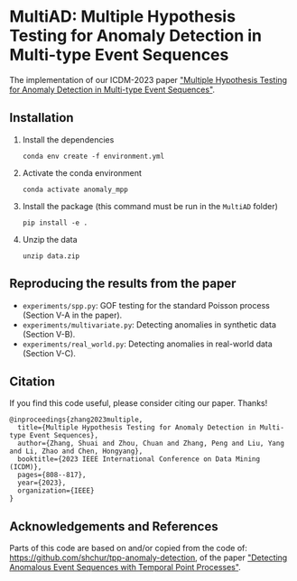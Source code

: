 # MultiAD: Multiple Hypothesis Testing for Anomaly Detection in Multi-type Event Sequences
The implementation of our ICDM-2023 paper ["Multiple Hypothesis Testing for Anomaly Detection in Multi-type Event Sequences"](https://ieeexplore.ieee.org/abstract/document/10415766).


## Installation
1. Install the dependencies
    ```
    conda env create -f environment.yml
    ```
2. Activate the conda environment
    ```
    conda activate anomaly_mpp
    ```
3. Install the package (this command must be run in the `MultiAD` folder)
    ```
    pip install -e .
    ```
4. Unzip the data
    ```
    unzip data.zip
    ```

## Reproducing the results from the paper
- `experiments/spp.py`: GOF testing for the standard Poisson process (Section V-A in the paper).
- `experiments/multivariate.py`: Detecting anomalies in synthetic data (Section V-B).
- `experiments/real_world.py`: Detecting anomalies in real-world data (Section V-C).


## Citation
If you find this code useful, please consider citing our paper. Thanks!

```
@inproceedings{zhang2023multiple,
  title={Multiple Hypothesis Testing for Anomaly Detection in Multi-type Event Sequences},
  author={Zhang, Shuai and Zhou, Chuan and Zhang, Peng and Liu, Yang and Li, Zhao and Chen, Hongyang},
  booktitle={2023 IEEE International Conference on Data Mining (ICDM)},
  pages={808--817},
  year={2023},
  organization={IEEE}
}
```

## Acknowledgements and References
Parts of this code are based on and/or copied from the code of: https://github.com/shchur/tpp-anomaly-detection, of the paper ["Detecting Anomalous Event Sequences with Temporal Point Processes"](https://papers.neurips.cc/paper/2021/hash/6faa8040da20ef399b63a72d0e4ab575-Abstract.html).